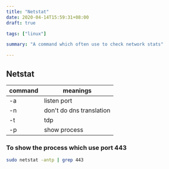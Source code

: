 ```yaml
---
title: "Netstat"
date: 2020-04-14T15:59:31+08:00
draft: true

tags: ["linux"]

summary: "A command which often use to check network stats"

---
```


## Netstat

|command  |     meanings             |
|-------- |--------------------------|
|-a       | listen port              |
|-n       | don't do dns translation |
|-t       | tdp                      |
|-p       | show process             |


### To show the process which use port 443
```bash
sudo netstat -antp | grep 443
```

